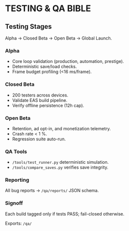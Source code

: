 # TESTING & QA BIBLE

## Testing Stages
Alpha → Closed Beta → Open Beta → Global Launch.

### Alpha
- Core loop validation (production, automation, prestige).  
- Deterministic save/load checks.  
- Frame budget profiling (<16 ms/frame).

### Closed Beta
- 200 testers across devices.  
- Validate EAS build pipeline.  
- Verify offline persistence (12h cap).

### Open Beta
- Retention, ad opt-in, and monetization telemetry.  
- Crash rate < 1 %.  
- Regression suite auto-run.

### QA Tools
- `/tools/test_runner.py` deterministic simulation.  
- `/tools/compare_saves.py` verifies save integrity.

### Reporting
All bug reports → `/qa/reports/` JSON schema.

### Signoff
Each build tagged only if tests PASS; fail-closed otherwise.

Exports: `/qa/`
